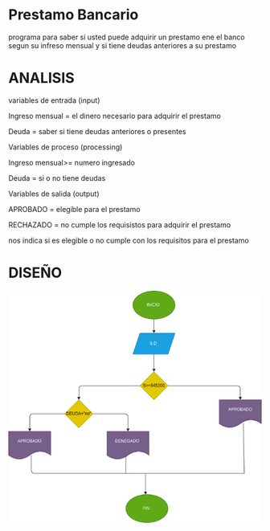 #  Prestamo Bancario
programa para saber si usted puede adquirir un prestamo ene el banco segun su infreso mensual y si tiene deudas anteriores a su prestamo 

# ANALISIS 

variables de entrada (input)

Ingreso mensual = el dinero necesario para adquirir el prestamo 

Deuda = saber si tiene deudas anteriores o presentes 

Variables de proceso (processing)

Ingreso mensual>= numero ingresado 

Deuda = si o no tiene deudas 

Variables de salida (output)

APROBADO = elegible para el prestamo 

RECHAZADO = no cumple los requisistos para adquirir el prestamo 

nos indica si es elegible o no cumple con los requisitos para el prestamo 

# DISEÑO 
![Diagrama de flujo](diagrama.png "diagrama de flujo")

